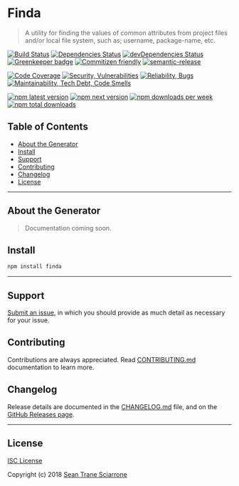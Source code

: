 # Finda

> A utility for finding the values of common attributes from project files and/or local file system, such as; username, package-name, etc.

[![Build Status](https://travis-ci.com/seantrane/finda.svg?branch=master)](https://travis-ci.com/seantrane/finda) [![Dependencies Status](https://david-dm.org/seantrane/finda/status.svg)](https://david-dm.org/seantrane/finda) [![devDependencies Status](https://david-dm.org/seantrane/finda/dev-status.svg)](https://david-dm.org/seantrane/finda?type=dev) [![Greenkeeper badge](https://badges.greenkeeper.io/seantrane/finda.svg)](https://greenkeeper.io/) [![Commitizen friendly](https://img.shields.io/badge/commitizen-friendly-brightgreen.svg)](http://commitizen.github.io/cz-cli/) [![semantic-release](https://img.shields.io/badge/%20%20%F0%9F%93%A6%F0%9F%9A%80-semantic--release-e10079.svg)](https://github.com/semantic-release/semantic-release)

[![Code Coverage](https://sonarcloud.io/api/project_badges/measure?project=seantrane%3Afinda&metric=coverage)](https://sonarcloud.io/component_measures?id=seantrane%3Afinda&metric=coverage) [![Security, Vulnerabilities](https://sonarcloud.io/api/project_badges/measure?project=seantrane%3Afinda&metric=security_rating)](https://sonarcloud.io/component_measures?id=seantrane%3Afinda&metric=Security) [![Reliability, Bugs](https://sonarcloud.io/api/project_badges/measure?project=seantrane%3Afinda&metric=reliability_rating)](https://sonarcloud.io/component_measures?id=seantrane%3Afinda&metric=Reliability) [![Maintainability, Tech Debt, Code Smells](https://sonarcloud.io/api/project_badges/measure?project=seantrane%3Afinda&metric=sqale_rating)](https://sonarcloud.io/component_measures?id=seantrane%3Afinda&metric=Maintainability)

[![npm latest version](https://img.shields.io/npm/v/finda/latest.svg)](https://www.npmjs.com/package/finda) [![npm next version](https://img.shields.io/npm/v/finda/next.svg)](https://www.npmjs.com/package/finda) [![npm downloads per week](https://img.shields.io/npm/dw/finda.svg)](https://www.npmjs.com/package/finda) [![npm total downloads](https://img.shields.io/npm/dt/finda.svg)](https://www.npmjs.com/package/finda)

## Table of Contents

- [About the Generator](#about)
- [Install](#install)
- [Support](#support)
- [Contributing](#contributing)
- [Changelog](#changelog)
- [License](#license)

---

## About the Generator <a id="about"></a>

> Documentation coming soon.

## Install <a id="install"></a>

```sh
npm install finda
```

---

## Support <a id="support"></a>

[Submit an issue](https://github.com/seantrane/finda/issues/new), in which you should provide as much detail as necessary for your issue.

## Contributing <a id="contributing"></a>

Contributions are always appreciated. Read [CONTRIBUTING.md](https://github.com/seantrane/finda/blob/master/CONTRIBUTING.md) documentation to learn more.

## Changelog <a id="changelog"></a>

Release details are documented in the [CHANGELOG.md](https://github.com/seantrane/finda/blob/master/CHANGELOG.md) file, and on the [GitHub Releases page](https://github.com/seantrane/finda/releases).

---

## License <a id="license"></a>

[ISC License](https://github.com/seantrane/finda/blob/master/LICENSE)

Copyright (c) 2018 [Sean Trane Sciarrone](https://github.com/seantrane)
